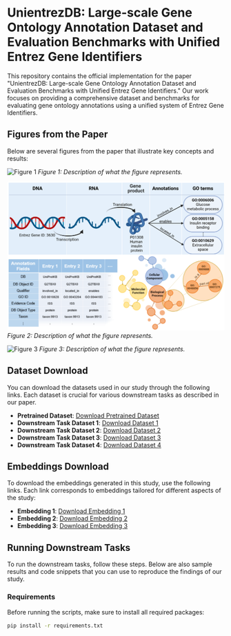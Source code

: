 # UnientrezDB: Large-scale Gene Ontology Annotation Dataset and Evaluation Benchmarks with Unified Entrez Gene Identifiers

This repository contains the official implementation for the paper "UnientrezDB: Large-scale Gene Ontology Annotation Dataset and Evaluation Benchmarks with Unified Entrez Gene Identifiers." Our work focuses on providing a comprehensive dataset and benchmarks for evaluating gene ontology annotations using a unified system of Entrez Gene Identifiers.

## Figures from the Paper

Below are several figures from the paper that illustrate key concepts and results:

![Figure 1](https://github.com/MM-YY-WW/UniEntrezDB/blob/main/Figures/evaluation_benchmark.png)
*Figure 1: Description of what the figure represents.*

![Figure 2](https://github.com/MM-YY-WW/UniEntrezDB/blob/main/Figures/goa.png)
*Figure 2: Description of what the figure represents.*

![Figure 3](path/to/figure3.png)
*Figure 3: Description of what the figure represents.*

## Dataset Download

You can download the datasets used in our study through the following links. Each dataset is crucial for various downstream tasks as described in our paper.

- **Pretrained Dataset**: [Download Pretrained Dataset](https://example.com/pretrained-dataset)
- **Downstream Task Dataset 1**: [Download Dataset 1](https://example.com/dataset1)
- **Downstream Task Dataset 2**: [Download Dataset 2](https://example.com/dataset2)
- **Downstream Task Dataset 3**: [Download Dataset 3](https://example.com/dataset3)
- **Downstream Task Dataset 4**: [Download Dataset 4](https://example.com/dataset4)

## Embeddings Download

To download the embeddings generated in this study, use the following links. Each link corresponds to embeddings tailored for different aspects of the study:

- **Embedding 1**: [Download Embedding 1](https://example.com/embedding1)
- **Embedding 2**: [Download Embedding 2](https://example.com/embedding2)
- **Embedding 3**: [Download Embedding 3](https://example.com/embedding3)

## Running Downstream Tasks

To run the downstream tasks, follow these steps. Below are also sample results and code snippets that you can use to reproduce the findings of our study.

### Requirements

Before running the scripts, make sure to install all required packages:

```bash
pip install -r requirements.txt